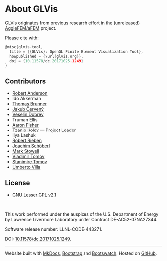 # About GLVis

GLVis originates from previous research effort in the (unreleased) [AggieFEM/aFEM](http://www.math.tamu.edu/research/vigre/archive/2000c-Lazarov.html) project.

Please cite with:
```c
@misc{glvis-tool,
  title = {{GLVis}: OpenGL Finite Element Visualization Tool},
  howpublished = {\url{glvis.org}},
  doi = {10.11578/dc.20171025.1249}
}
```

## Contributors

- [Robert Anderson](http://people.llnl.gov/anderson110)
- Ido Akkerman
- [Thomas Brunner](http://people.llnl.gov/brunner6)
- [Jakub Červený](https://www.linkedin.com/in/jcerveny)
- [Veselin Dobrev](http://people.llnl.gov/dobrev1)
- Truman Ellis
- [Aaron Fisher](http://people.llnl.gov/fisher47)
- [Tzanio Kolev](http://people.llnl.gov/kolev1) &mdash; Project Leader
- Ilya Lashuk
- [Robert Rieben](http://people.llnl.gov/rieben1)
- [Joachim Schöberl](http://www.asc.tuwien.ac.at/~schoeberl/wiki/index.php/Joachim_Sch%C3%B6berl)
- [Mark Stowell](http://people.llnl.gov/stowell1)
- [Vladimir Tomov](http://people.llnl.gov/tomov2)
- [Stanimire Tomov](http://icl.cs.utk.edu/~tomov)
- [Umberto Villa](http://users.ices.utexas.edu/~uvilla/)

## License

- [GNU Lesser GPL v2.1](http://www.gnu.org/licenses/lgpl-2.1.html)


<br>

This work performed under the auspices of the U.S. Department of Energy
by Lawrence Livermore Laboratory under Contract DE-AC52-07NA27344.

Software release number: LLNL-CODE-443271.

DOI: [10.11578/dc.20171025.1249](https://www.osti.gov/doecode/biblio/1691).

----

Website built with [MkDocs](http://www.mkdocs.org/), [Bootstrap](http://getbootstrap.com/)
and [Bootswatch](http://bootswatch.com/). Hosted on [GitHub](http://github.com/glvis/).
